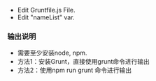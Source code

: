* Edit Gruntfile.js File.
* Edit "nameList" var.

### 输出说明
* 需要至少安装node, npm.
* 方法1：安装Grunt，直接使用grunt命令进行输出
* 方法2：使用npm run grunt 命令进行输出
